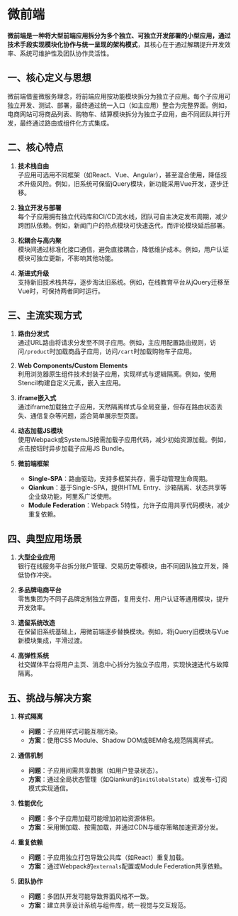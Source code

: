 # 微前端

**微前端是一种将大型前端应用拆分为多个独立、可独立开发部署的小型应用，通过技术手段实现模块化协作与统一呈现的架构模式**，其核心在于通过解耦提升开发效率、系统可维护性及团队协作灵活性。

## 一、核心定义与思想
微前端借鉴微服务理念，将前端应用按功能模块拆分为独立子应用。每个子应用可独立开发、测试、部署，最终通过统一入口（如主应用）整合为完整界面。例如，电商网站可将商品列表、购物车、结算模块拆分为独立子应用，由不同团队并行开发，最终通过路由或组件化方式集成。

## 二、核心特点
1. **技术栈自由**  
   子应用可选用不同框架（如React、Vue、Angular），甚至混合使用，降低技术升级风险。例如，旧系统可保留jQuery模块，新功能采用Vue开发，逐步迁移。

2. **独立开发与部署**  
   每个子应用拥有独立代码库和CI/CD流水线，团队可自主决定发布周期，减少跨团队依赖。例如，新闻门户的热点模块可快速迭代，而评论模块延后部署。

3. **松耦合与高内聚**  
   模块间通过标准化接口通信，避免直接耦合，降低维护成本。例如，用户认证模块可独立更新，不影响其他功能。

4. **渐进式升级**  
   支持新旧技术栈共存，逐步淘汰旧系统。例如，在线教育平台从jQuery迁移至Vue时，可保持两者同时运行。

## 三、主流实现方式
1. **路由分发式**  
   通过URL路由将请求分发至不同子应用。例如，主应用配置路由规则，访问`/product`时加载商品子应用，访问`/cart`时加载购物车子应用。

2. **Web Components/Custom Elements**  
   利用浏览器原生组件技术封装子应用，实现样式与逻辑隔离。例如，使用Stencil构建自定义元素，嵌入主应用。

3. **iframe嵌入式**  
   通过iframe加载独立子应用，天然隔离样式与全局变量，但存在路由状态丢失、通信复杂等问题，适合简单展示型页面。

4. **动态加载JS模块**  
   使用Webpack或SystemJS按需加载子应用代码，减少初始资源加载。例如，点击按钮时异步加载子应用JS Bundle。

5. **微前端框架**
    - **Single-SPA**：路由驱动，支持多框架共存，需手动管理生命周期。
    - **Qiankun**：基于Single-SPA，提供HTML Entry、沙箱隔离、状态共享等企业级功能，阿里系广泛使用。
    - **Module Federation**：Webpack 5特性，允许子应用共享代码模块，减少重复依赖。

## 四、典型应用场景
1. **大型企业应用**  
   银行在线服务平台拆分账户管理、交易历史等模块，由不同团队独立开发，降低协作冲突。

2. **多品牌电商平台**  
   零售集团为不同子品牌定制独立界面，复用支付、用户认证等通用模块，提升开发效率。

3. **遗留系统改造**  
   在保留旧系统基础上，用微前端逐步替换模块。例如，将jQuery旧模块与Vue新模块集成，平滑过渡。

4. **高弹性系统**  
   社交媒体平台将用户主页、消息中心拆分为独立子应用，实现快速迭代与故障隔离。

## 五、挑战与解决方案
1. **样式隔离**
    - **问题**：子应用样式可能互相污染。
    - **方案**：使用CSS Module、Shadow DOM或BEM命名规范隔离样式。

2. **通信机制**
    - **问题**：子应用间需共享数据（如用户登录状态）。
    - **方案**：通过全局状态管理（如Qiankun的`initGlobalState`）或发布-订阅模式实现通信。

3. **性能优化**
    - **问题**：多个子应用加载可能增加初始资源体积。
    - **方案**：采用懒加载、按需加载，并通过CDN与缓存策略加速资源分发。

4. **重复依赖**
    - **问题**：子应用独立打包导致公共库（如React）重复加载。
    - **方案**：通过Webpack的`externals`配置或Module Federation共享依赖。

5. **团队协作**
    - **问题**：多团队开发可能导致界面风格不一致。
    - **方案**：建立共享设计系统与组件库，统一视觉与交互规范。

